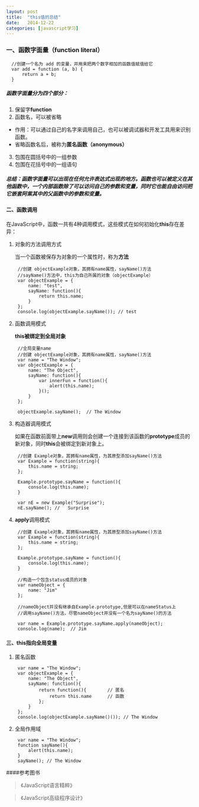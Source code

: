 ```yaml
---
layout: post
title:  "this值的总结"
date:   2014-12-22
categories: [javascript学习]
---
```


### 一、函数字面量（function literal）

      //创建一个名为 add 的变量，并用来把两个数字相加的函数值赋值给它
	  var add = function (a, b) {
		  return a + b;
	  }


##### 函数字面量分为四个部分：

1. 保留字**function**
2. 函数名，可以被省略
  - 作用：可以通过自己的名字来调用自己，也可以被调试器和开发工具用来识别函数。
  - 省略函数名后，被称为**匿名函数（anonymous）**
3. 包围在圆括号中的一组参数
4. 包围在花括号中的一组语句

##### 总结：函数字面量可以出现在任何允许表达式出现的地方。函数也可以被定义在其他函数中，一个内部函数除了可以访问自己的参数和变量，同时它也能自由访问把它嵌套阿紫其中的父函数中的参数和变量。

#### 二、函数调用

在JavaScript中，函数一共有4种调用模式，这些模式在如何初始化**this**存在差异：

1. 对象的方法调用方式

	当一个函数被保存为对象的一个属性时，称为**方法**

		//创建 objectExample对象，其拥有name属性，sayName()方法
		//sayName()方法中，this为自己所属的对象（objectExample）
		var objectExample = {
			name: "test",
			sayName: function(){
				return this.name;
			}
		};
		console.log(objectExample.sayName()); // test

2. 函数调用模式

	**this被绑定到全局对象**

		//全局变量name
		//创建 objectExample对象，其拥有name属性，sayName()方法
		var name = "The Window";
		var objectExample = {
			name: "The Object",
			sayName: function(){
				var innerFun = function(){
					alert(this.name);
				}();
			}
		};

		objectExample.sayName();  // The Window



3. 构造器调用模式

	如果在函数前面带上**new**调用则会创建一个连接到该函数的**prototype**成员的新对象，同时**this**会被绑定到新对象上。

		//创建 Example对象，其拥有name属性，为其原型添加sayName()方法
		var Example = function(string){
			this.name = string;
		};

		Example.prototype.sayName = function(){
			console.log(this.name);
		}

		var nE = new Example("Surprise");
		nE.sayName(); //   Surprise


4. **apply**调用模式

		//创建 Example对象，其拥有name属性，为其原型添加sayName()方法
		var Example = function(string){
			this.name = string;
		};

		Example.prototype.sayName = function(){
			console.log(this.name);
		}

		//构造一个包含status成员的对象
		var nameObject = {
			name: "Jim"
		};

		//nameObject并没有继承自Example.prototype,但是可以在nameStatus上
		//调用sayName()方法，尽管nameObject并没有一个名为sayName()的方法

		var name = Example.prototype.sayName.apply(nameObject);
		console.log(name);  // Jim


#### 三、this指向全局变量

1. 匿名函数

		var name = "The Window";
		var objectExample = {
			name: "The Object",
			sayName: function(){
				return function(){        // 匿名
					return this.name	  // 函数
				};
			}
		};
		console.log(objectExample.sayName()()); // The Window

2. 全局作用域

		var name = "The Window";
		function sayName(){
			alert(this.name);
		}
		sayName(); // The Window

####参考图书

> 《JavaScript语言精粹》

> 《JavaScript高级程序设计》
